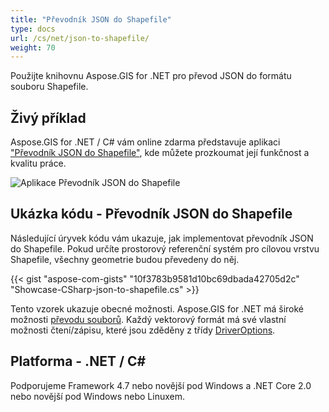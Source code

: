 ```yaml
---
title: "Převodník JSON do Shapefile"
type: docs
url: /cs/net/json-to-shapefile/
weight: 70
---
```


Použijte knihovnu Aspose.GIS for .NET pro převod JSON do formátu souboru Shapefile.

## **Živý příklad**

Aspose.GIS for .NET / C# vám online zdarma představuje aplikaci ["Převodník JSON do Shapefile"](https://products.aspose.app/gis/conversion/json-to-shapefile), kde můžete prozkoumat její funkčnost a kvalitu práce.

![Aplikace Převodník JSON do Shapefile](conversion.png)

## **Ukázka kódu - Převodník JSON do Shapefile**

Následující úryvek kódu vám ukazuje, jak implementovat převodník JSON do Shapefile. Pokud určíte prostorový referenční systém pro cílovou vrstvu Shapefile, všechny geometrie budou převedeny do něj. 

{{< gist "aspose-com-gists" "10f3783b9581d10bc69dbada42705d2c" "Showcase-CSharp-json-to-shapefile.cs" >}}

Tento vzorek ukazuje obecné možnosti. Aspose.GIS for .NET má široké možnosti [převodu souborů](https://docs.aspose.com/gis/net/vector-layers/). Každý vektorový formát má své vlastní možnosti čtení/zápisu, které jsou zděděny z třídy [DriverOptions](https://reference.aspose.com/gis/net/aspose.gis/driveroptions).

## **Platforma - .NET / C#**

Podporujeme Framework 4.7 nebo novější pod Windows a .NET Core 2.0 nebo novější pod Windows nebo Linuxem.
